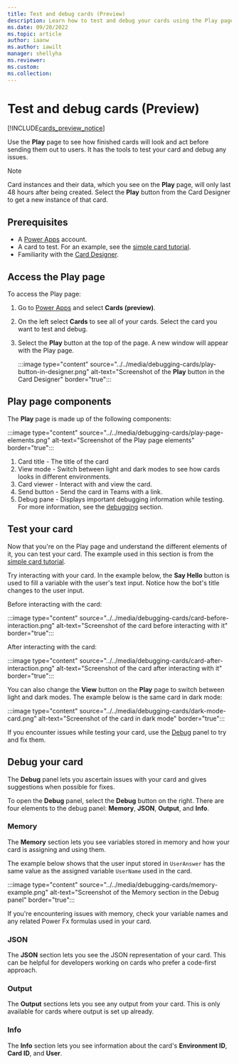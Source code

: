 ```yaml
---
title: Test and debug cards (Preview)
description: Learn how to test and debug your cards using the Play page
ms.date: 09/20/2022
ms.topic: article
author: iaanw
ms.author: iawilt
manager: shellyha
ms.reviewer: 
ms.custom: 
ms.collection: 
---
```


# Test and debug cards (Preview)

[!INCLUDE[cards_preview_notice](../../includes/preview-include.md)]

Use the **Play** page to see how finished cards will look and act before sending them out to users. It has the tools to test your card and debug any issues.

> [!NOTE]
> Card instances and their data, which you see on the **Play** page, will only last 48 hours after being created. Select the **Play** button from the Card Designer to get a new instance of that card.

## Prerequisites

- A [Power Apps](https://powerapps.microsoft.com/) account.
- A card to test. For an example, see the [simple card tutorial](../../tutorials/hello-world-card.md).
- Familiarity with the [Card Designer](../designer-overview.md).

## Access the **Play** page

To access the Play page:

1. Go to [Power Apps](https://make.test.powerapps.com/) and select **Cards (preview)**.
1. On the left select **Cards** to see all of your cards. Select the card you want to test and debug.
1. Select the **Play** button at the top of the page. A new window will appear with the Play page.

   :::image type="content" source="../../media/debugging-cards/play-button-in-designer.png" alt-text="Screenshot of the **Play** button in the Card Designer" border="true":::

## **Play** page components

The **Play** page is made up of the following components:

   :::image type="content" source="../../media/debugging-cards/play-page-elements.png" alt-text="Screenshot of the Play page elements" border="true":::

1. Card title - The title of the card
1. View mode - Switch between light and dark modes to see how cards looks in different environments.
1. Card viewer - Interact with and view the card.
1. Send button - Send the card in Teams with a link.
1. Debug pane - Displays important debugging information while testing. For more information, see the [debugging](#debug-your-card) section.

## Test your card

Now that you're on the Play page and understand the different elements of it, you can test your card. The example used in this section is from the [simple card tutorial](../../tutorials/hello-world-card.md).

Try interacting with your card. In the example below, the **Say Hello** button is used to fill a variable with the user's text input. Notice how the bot's title changes to the user input.

Before interacting with the card:

:::image type="content" source="../../media/debugging-cards/card-before-interaction.png" alt-text="Screenshot of the card before interacting with it" border="true":::

After interacting with the card:

:::image type="content" source="../../media/debugging-cards/card-after-interaction.png" alt-text="Screenshot of the card after interacting with it" border="true":::

You can also change the **View** button on the **Play** page to switch between light and dark modes. The example below is the same card in dark mode:

:::image type="content" source="../../media/debugging-cards/dark-mode-card.png" alt-text="Screenshot of the card in dark mode" border="true":::

If you encounter issues while testing your card, use the [Debug](#debug-your-card) panel to try and fix them.

## Debug your card

The **Debug** panel lets you ascertain issues with your card and gives suggestions when possible for fixes.

To open the **Debug** panel, select the **Debug** button on the right. There are four elements to the debug panel: **Memory**, **JSON**, **Output**, and **Info**.

### Memory

The **Memory** section lets you see variables stored in memory and how your card is assigning and using them.

The example below shows that the user input stored in `UserAnswer` has the same value as the assigned variable `UserName` used in the card.

:::image type="content" source="../../media/debugging-cards/memory-example.png" alt-text="Screenshot of the Memory section in the Debug panel" border="true":::

If you're encountering issues with memory, check your variable names and any related Power Fx formulas used in your card.

### JSON

The **JSON** section lets you see the JSON representation of your card. This can be helpful for developers working on cards who prefer a code-first approach.

### Output

The **Output** sections lets you see any output from your card. This is only available for cards where output is set up already.

### Info

The **Info** section lets you see information about the card's **Environment ID**, **Card ID**, and **User**.
